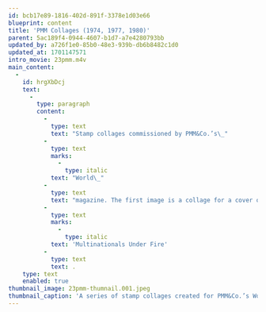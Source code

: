 ```yaml
---
id: bcb17e89-1816-402d-891f-3378e1d03e66
blueprint: content
title: 'PMM Collages (1974, 1977, 1980)'
parent: 5ac189f4-0944-4607-b1d7-a7e4280793bb
updated_by: a726f1e0-85b0-48e3-939b-db6b8482c1d0
updated_at: 1701147571
intro_movie: 23pmm.m4v
main_content:
  -
    id: hrgXbDcj
    text:
      -
        type: paragraph
        content:
          -
            type: text
            text: "Stamp collages commissioned by PMM&Co.’s\_"
          -
            type: text
            marks:
              -
                type: italic
            text: "World\_"
          -
            type: text
            text: "magazine. The first image is a collage for a cover of the magazine’s 1980 edition, using a fictitious PMM cancellation stamp. The other images are stamp collages to accompany the summer 1977 issue’s feature article\_"
          -
            type: text
            marks:
              -
                type: italic
            text: 'Multinationals Under Fire'
          -
            type: text
            text: .
    type: text
    enabled: true
thumbnail_image: 23pmm-thumnail.001.jpeg
thumbnail_caption: 'A series of stamp collages created for PMM&Co.’s World magazine, summer issue of 1974.'
---
```

